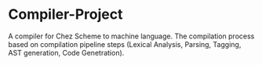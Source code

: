 # Compiler-Project

A compiler for Chez Scheme to machine language.
The compilation process based on compilation pipeline steps (Lexical Analysis, Parsing, Tagging, AST generation, Code Genetration).
